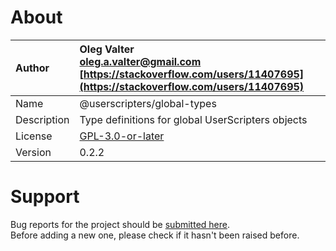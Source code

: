 
# About

| Author       | Oleg Valter<br>[oleg.a.valter@gmail.com](mailto:oleg.a.valter@gmail.com)<br>[https://stackoverflow.com/users/11407695](https://stackoverflow.com/users/11407695) |
| :----------- | :----------------------- |
| Name | @userscripters/global-types |
| Description | Type definitions for global UserScripters objects |
| License | [GPL-3.0-or-later](https://spdx.org/licenses/GPL-3.0-or-later) |
| Version | 0.2.2 |


# Support

Bug reports for the project should be [submitted here](https://github.com/userscripters/global-types/issues).
<br>Before adding a new one, please check if it hasn't been raised before.
  